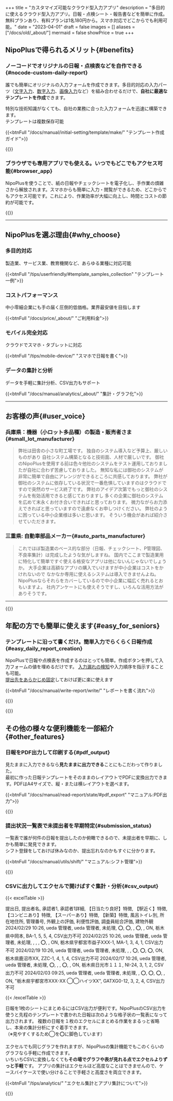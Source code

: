 +++
title = "カスタマイズ可能なクラウド型入力アプリ"
description = "多目的に使えるクラウド型入力アプリ。日報・点検シート・報告書などを簡単に作成。無料プランあり、有料プランは1名180円から。スマホ対応でどこからでも利用可能。"
date = "2023-04-01"
draft = false
images = []
aliases = ["/docs/old/_about/"]
mermaid = false
showPrice = true
+++


## NipoPlusで得られるメリット{#benefits}


### ノーコードでオリジナルの日報・点検表などを自作できる{#nocode-custom-daily-report}


<div class="row my-5">
<div class="col-lg-7 rootMainText">
<!-- 本文エリア -->

誰でも簡単にオリジナルの入力フォームを作成できます。多目的対応の入力パーツ（[文字入力](/docs/manual/initial-setting/template/text/)、[数字入力](/docs/manual/initial-setting/template/digital/)、[画像入力](/docs/manual/initial-setting/template/binarys/)など）を組み合わせるだけで、**自社に最適なテンプレートを作成**できます。  

特別な技術知識がなくても、自社の業務に合った入力フォームを迅速に構築できます。  
テンプレートは複数保存可能

{{<btnFull "/docs/manual/initial-setting/template/make/" "テンプレート作成ガイド">}}

</div>
<div class="col-lg-9">
<!-- 画像エリア -->
{{<icatch filename="make-template" msg="入力フォームを並べるだけでテンプレートが作れます"  alice="pc">}}

</div>
</div>



### ブラウザでも専用アプリでも使える。いつでもどこでもアクセス可能{#browser_app}


<div class="row my-5">
<div class="col-lg-7 rootMainText">
<!-- 本文エリア -->

NipoPlusを使うことで、紙の日報やチェックシートを電子化し、手作業の煩雑さから解放されます。スマホからも簡単に入力・閲覧ができるため、どこからでもアクセス可能です。これにより、作業効率が大幅に向上し、時間とコストの節約が可能です。

</div>
<div class="col-lg-9">

{{<icatch filename="read-report" msg="スマホもタブレットもPCも全部対応"  alice="tablet">}}

</div>
</div>


---


## NipoPlusを選ぶ理由{#why_choose}


<div class="row my-5">
<div class="col-lg-4 rootMainText d-flex flex-column">
<h3>多目的対応</h3>
<p>製造業、サービス業、教育機関など、あらゆる業種に対応可能</p>
<div class="mt-auto">

{{<btnFull "/tips/userfriendly/#template_samples_collection" "テンプレート一例">}}
</div>
</div>
<div class="col-lg-4 rootMainText d-flex flex-column">
<h3>コストパフォーマンス</h3>
<p>中小零細企業にも手の届く圧倒的低価格。業界最安値を目指します</p>
<div class="mt-auto">

{{<btnFull "/docs/price/_about/" "ご利用料金">}}

</div>
</div>
<div class="col-lg-4 rootMainText d-flex flex-column">
<h3>モバイル完全対応</h3>
<p>クラウドでスマホ・タブレットに対応</p>
<div class="mt-auto">

{{<btnFull "/tips/mobile-device/" "スマホで日報を書く">}}
</div>
</div>
<div class="col-lg-4 rootMainText d-flex flex-column">
<h3>データの集計と分析</h3>
<p>データを手軽に集計分析、CSV出力もサポート</p>
<div class="mt-auto">

{{<btnFull "/docs/manual/analytics/_about/" "集計・グラフ化">}}
</div>
</div>
</div>



---

## お客様の声{#user_voice}

### 兵庫県：機器（小ロット多品種）の製造・販売者さま{#small_lot_manufacturer}
> 弊社は田舎の小さな町工場です。 独自のシステム導入など予算上、厳しいものがあり 自社システム構築となると技術面、人材で厳しいです。 御社のNipoPlusを使用する前は色々他社のシステムをテスト運用しておりましたが自社に合わず苦慮しておりました。 無知な私には御社のシステムが非常に簡単で自由にアレンジができるところに共感しております。
弊社が御社のシステムに依存している状況で一番危惧していますのはクラウドですので突然のサービス終了です。 弊社のアイデア次第でもっと御社のシステムを有効活用できると感じておりますし 多くの企業に御社のシステムを広めて末永くお付き合いできればと思っております。 微力ながらお力添えできればと思っていますので遠慮なくお申しつけください。
弊社のように困っている中小企業様は多いと思います。 そういう機会があれば紹介させていただきます。


### 三重県: 自動車部品メーカー{#auto_parts_manufacturer}
> これでほぼ製造業のベース的な部分（日報、チェックシート、P管理図、不良率集計）は完成したような気がしますね。 国内でここまで製造業用に特化して簡単ですぐ使える格安なアプリは他にないんじゃないでしょうか。 大手企業は高額なアプリの購入でいけますが中小企業はコストをかけれないので なかなか専用に使えるシステムは導入できませんよね。 NipoPlusならそれらをカバーしているので中小企業に幅広く売れるとおもいますよ。 社内アンケートにも使えそうですし、いろんな活用方法がありそうです。

---

{{<nextArrow>}}


## 年配の方でも簡単に使えます{#easy_for_seniors}

### テンプレートに沿って書くだけ。簡単入力でらくらく日報作成{#easy_daily_report_creation}



<div class="row my-5">
<div class="col-lg-7 rootMainText">
<!-- 本文エリア -->

NipoPlusで日報や点検表を作成するのはとっても簡単。作成ボタンを押して入力フォームの値を埋めるだけです。
[入力漏れの検知](/tips/required/)や入力順序を指示することも可能。  
[提出先をあらかじめ固定](/docs/manual/initial-setting/staff-local/dist/)しておけば更に楽に使えます



{{<btnFull "/docs/manual/write-report/write/" "レポートを書く流れ">}}


</div>
<div class="col-lg-9">
<!-- 画像エリア -->
{{<icatch filename="write-report" msg="テンプレートに沿って入力をしていきます"  alice="ok">}}

</div>
</div>


{{<nextArrow>}}

## その他の様々な便利機能を一部紹介{#other_features}

### 日報をPDF出力して印刷する{#pdf_output}

<div class="row my-5">
<div class="col-lg-8 rootMainText">
<!-- 本文エリア -->

見たままに入力できるなら**見たままに出力できる**ことにもこだわって作りました。  
最初に作った日報テンプレートをそのままのレイアウトでPDFに変換出力できます。PDFはA4サイズで、縦・または横レイアウトを選べます。  

{{<btnFull "/docs/manual/read-report/state/#pdf_export" "マニュアル:PDF出力">}}

</div>
<div class="col-lg-8">
<!-- 画像エリア -->
{{<imgproc pdf_tate.webp "日報やチェックシートなどのデータを簡単にPDFに変換してダウンロードできます" />}}

</div>
</div>



### 提出状況一覧表で未提出者を早期特定{#submission_status}

<div class="row my-5">
<div class="col-lg-7 rootMainText">
<!-- 本文エリア -->

一覧表で誰が何件の日報を提出したのか俯瞰できるので、未提出者を早期に、しかも簡単に発見できます。  
シフト登録をしておけば休みなのか、提出忘れなのかもすぐに分かります。

{{<btnFull "/docs/manual/utils/shift/" "マニュアル:シフト管理">}}

</div>
<div class="col-lg-9">
<!-- 画像エリア -->
{{<icatch filename="report-list" msg="提出状況を見れば提出漏れも一目でわかります。欠勤フラグも使えば更に便利に"  alice="here">}}

</div>
</div>





### CSVに出力してエクセルで開けばすぐ集計・分析{#csv_output}


{{< excelTable >}}

提出日, 提出者名, 承認者1, 承認者1詳細, 【日当たり良好】特徴, 【駅近く】特徴, 【コンビニあり】特徴, 【スーパーあり】特徴, 【新築】特徴, 風呂トイレ別, 所在地住所, 管理番号, 外観上の評価, 利便性評価, 調査員総合評価, 建物外観
2024/02/29 10:26, ueda 管理者, ueda 管理者, 未処理, ⭕, ⭕, , ⭕, , ON, 栃木県中岡本, BA-1, 5, 5, 4, CSV出力不可
2024/02/25 10:26, ueda 管理者, ueda 管理者, 未処理,  ,  ,  , ⭕,  , ON, 栃木県宇都宮市益子XXX-1, MA-1, 3, 4, 1, CSV出力不可
2024/02/19 10:26, ueda 管理者, ueda 管理者, 未処理,  ,  , ⭕, ⭕, ⭕, ON, 栃木県鹿沼市XX, ZZC-1, 4, 1, 4, CSV出力不可
2024/02/17 10:26, ueda 管理者, ueda 管理者, 未処理, ⭕,  ,  , ⭕,  , ON, 栃木県日光市１１１, NI-24, 3, 1, 2, CSV出力不可
2024/02/03 09:25, ueda 管理者, ueda 管理者, 未処理,  , ⭕, ⭕, ⭕,  , ON, "栃木県宇都宮市XXX-XX ◯◯ハイツXX", GATXG0-12, 3, 2, 4, CSV出力不可

{{< /excelTable >}}


日報を1枚のシートにまとめるにはCSV出力が便利です。NipoPlusのCSV出力を使うと先程のテンプレートで書かれた日報は次のような格子状の一覧表になって出力されます。
複数の日報を１枚のエクセルにまとめる作業をまるっと省略し、本来の集計分析にすぐ着手できます。  
（※見やすくするため◯を⭕に脚色しています）





<div class="row my-5">
<div class="col-lg-6 rootMainText">

エクセルでも同じグラフを作れますが、NipoPlusの集計機能でもこのくらいのグラフなら手軽に作成できます。  
いちいちCSVに変換しなくても**その場でグラフや表が見れる点でエクセルよりずっと手軽**です。
アプリの集計はエクセルほど高度なことはできませんので、ケースバイケースで使い分けることで手軽さと高度さを両立できます。

{{<btnFull "/tips/analytics/" "エクセル集計とアプリ集計について">}}

</div>

<div class="col-lg-10 rootMainText">

{{<icatch filename="make-charts" msg="エクセルが無くても！積み上げ縦棒&折れ線の複合グラフくらいは作成できるよ" alice="pc">}}



</div>
</div>


